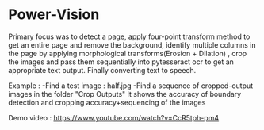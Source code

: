 # Power-Vision

Primary focus was to detect a page, apply four-point transform method to get an entire page and remove the background, identify multiple columns in the page by applying morphological transforms(Erosion + Dilation) , crop the images and pass them sequentially into pytesseract ocr to get an appropriate text output. Finally converting text to speech.

Example :
	-Find a test image : half.jpg
	-Find a sequence of cropped-output images in the folder "Crop Outputs"
	It shows the accuracy of boundary detection and cropping accuracy+sequencing of the images

Demo video : https://www.youtube.com/watch?v=CcR5tph-pm4